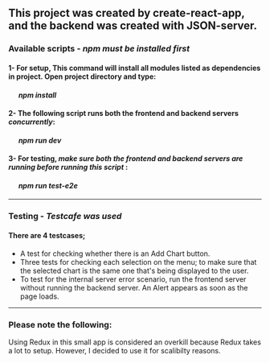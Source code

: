 ## This project was created by create-react-app, and the backend was created with JSON-server.

### Available scripts - *npm must be installed first*

#### 1- For setup, This command will install all modules listed as dependencies in project. Open project directory and type:
#### &nbsp; &nbsp; &nbsp; *npm install*
#### 2- The following script runs both the frontend and backend servers *concurrently*:
#### &nbsp; &nbsp; &nbsp; *npm run dev* 
#### 3- For testing, *make sure both the frontend and backend servers are running before running this script* :
#### &nbsp; &nbsp; &nbsp; *npm run test-e2e*
---

### Testing - *Testcafe was used*

#### There are 4 testcases;
*  A test for checking whether there is an Add Chart button.
* Three tests for checking each selection on the menu; to make sure that the selected chart is the same one that's being displayed to the user.
* To test for the internal server error scenario, run the frontend server without running the backend server. An Alert appears as soon as the page loads.
---

### Please note the following:

Using Redux in this small app is considered an overkill because Redux takes a lot to setup. However, I decided to use it for scalibilty reasons. 
